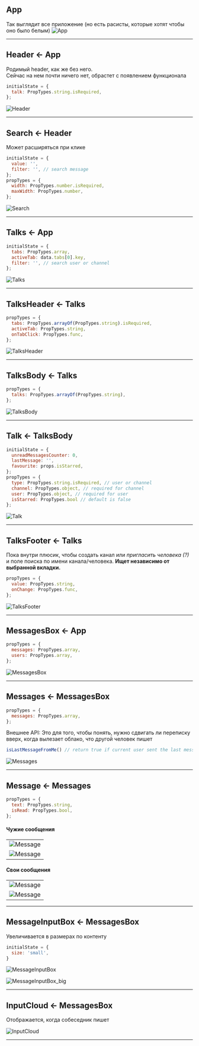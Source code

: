 ## App
Так выглядит все приложение
(но есть расисты, которые хотят чтобы оно было белым)
![App](http://net2ftp.ru/node0/samoilowmaxim@gmail.com/App.png)

---


## Header <- App

Родимый header, как же без него.  
Сейчас на нем почти ничего нет, обрастет с появлением функционала
```javascript
initialState = {
  talk: PropTypes.string.isRequired,
};
```
![Header](http://net2ftp.ru/node0/samoilowmaxim@gmail.com/Header.png)

---


## Search <- Header
Может расширяться при клике
```javascript
initialState = {
  value: '',
  filter: '', // search message
};
propTypes = {
  width: PropTypes.number.isRequired,
  maxWidth: PropTypes.number,
};
```
![Search](http://net2ftp.ru/node0/samoilowmaxim@gmail.com/Search.png)

---


## Talks <- App
```javascript
initialState = {
  tabs: PropTypes.array,
  activeTab: data.tabs[0].key,
  filter: '', // search user or channel
};
```
![Talks](http://net2ftp.ru/node0/samoilowmaxim@gmail.com/Talks.png)

---


## TalksHeader <- Talks
```javascript
propTypes = {
  tabs: PropTypes.arrayOf(PropTypes.string).isRequired,
  activeTab: PropTypes.string,
  onTabClick: PropTypes.func,
};
```
![TalksHeader](http://net2ftp.ru/node0/samoilowmaxim@gmail.com/TalksHeader.png)

---


## TalksBody <- Talks
```javascript
propTypes = {
  talks: PropTypes.arrayOf(PropTypes.string),
};
```
![TalksBody](http://net2ftp.ru/node0/samoilowmaxim@gmail.com/TalksBody.png)

---


## Talk <- TalksBody
```javascript
initialState = {
  unreadMessagesCounter: 0,
  lastMessage: '',
  favourite: props.isStarred,
};
propTypes = {
  type: PropTypes.string.isRequired, // user or channel
  channel: PropTypes.object, // required for channel
  user: PropTypes.object, // required for user
  isStarred: PropTypes.bool // default is false
};
```
![Talk](http://net2ftp.ru/node0/samoilowmaxim@gmail.com/Talk.png)

---


## TalksFooter <- Talks
Пока внутри плюсик, чтобы создать канал или _пригласить человека (?)_ и поле поиска по имени канала/человека.
**Ищет независимо от выбранной вкладки.**
```javascript
propTypes = {
  value: PropTypes.string,
  onChange: PropTypes.func,
};
```
![TalksFooter](http://net2ftp.ru/node0/samoilowmaxim@gmail.com/TalksFooter.png)

---


## MessagesBox <- App
```javascript
propTypes = {
  messages: PropTypes.array,
  users: PropTypes.array,
};
```
![MessagesBox](http://net2ftp.ru/node0/samoilowmaxim@gmail.com/MessagesBox.png)

---


## Messages <- MessagesBox
```javascript
propTypes = {
  messages: PropTypes.array,
};
```
Внешнее API:
Это для того, чтобы понять, нужно сдвигать ли переписку вверх, когда вылезает облако, что другой человек пишет
```javascript
isLastMessageFromMe() // return true if current user sent the last message in chat
```
![Messages](http://net2ftp.ru/node0/samoilowmaxim@gmail.com/Messages.png)

---


## Message <- Messages
```javascript
propTypes = {
  text: PropTypes.string,
  isRead: PropTypes.bool,
};
```

#### Чужие сообщения
||
|:--|
|![Message](http://net2ftp.ru/node0/samoilowmaxim@gmail.com/Message_foreign.png)
|![Message](http://net2ftp.ru/node0/samoilowmaxim@gmail.com/Message_foreign_short.png)|

#### Свои сообщения
||
|--:|
|![Message](http://net2ftp.ru/node0/samoilowmaxim@gmail.com/Message.png)|
|![Message](http://net2ftp.ru/node0/samoilowmaxim@gmail.com/Message_short.png)|


---


## MessageInputBox <- MessagesBox
Увеличивается в размерах по контенту
```javascript
initialState = {
  size: 'small',
}
```
![MessageInputBox](http://net2ftp.ru/node0/samoilowmaxim@gmail.com/MessageInputBox.png)

![MessageInputBox_big](http://net2ftp.ru/node0/samoilowmaxim@gmail.com/MessageInputBox_big.png)

---


## InputCloud <- MessagesBox
Отображается, когда собеседник пишет

![InputCloud](http://net2ftp.ru/node0/samoilowmaxim@gmail.com/InputCloud.png)


---
